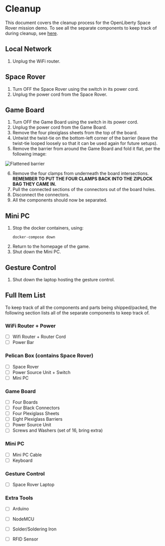 # Cleanup 

This document covers the cleanup process for the OpenLiberty Space Rover mission demo. To see all the separate components to keep track of during cleanup, see [here](./cleanup.md/#full-item-list).

## Local Network

1. Unplug the WiFi router.

## Space Rover

1. Turn OFF the Space Rover using the switch in its power cord.
2. Unplug the power cord from the Space Rover.

## Game Board

1. Turn OFF the Game Board using the switch in its power cord.
2. Unplug the power cord from the Game Board.
3. Remove the four plexiglass sheets from the top of the board.
4. Untwist the twist-tie on the bottom-left corner of the barrier (leave the twist-tie looped loosely so that it can be used again for future setups).
5. Remove the barrier from around the Game Board and fold it flat, per the following image:

![Flattened barrier](../images/game-board/gb-flat-barrier.png)

6. Remove the four clamps from underneath the board intersections. **REMEMBER TO PUT THE FOUR CLAMPS BACK INTO THE ZIPLOCK BAG THEY CAME IN.**
7. Pull the connected sections of the connectors out of the board holes.
8. Disconnect the connectors.
9. All the components should now be separated.

## Mini PC

1. Stop the docker containers, using:
    ```
    docker-compose down
    ```
2. Return to the homepage of the game.
3. Shut down the Mini PC.

## Gesture Control

1. Shut down the laptop hosting the gesture control.

## Full Item List

To keep track of all the components and parts being shipped/packed, the following section lists all of the separate components to keep track of.

### WiFi Router + Power

- [ ] Wifi Router + Router Cord
- [ ] Power Bar

### Pelican Box (contains Space Rover)

- [ ] Space Rover
- [ ] Power Source Unit + Switch
- [ ] Mini PC

### Game Board

- [ ] Four Boards
- [ ] Four Black Connectors
- [ ] Four Plexiglass Sheets
- [ ] Eight Plexiglass Barriers
- [ ] Power Source Unit
- [ ] Screws and Washers (set of 16, bring extra)

### Mini PC

- [ ] Mini PC Cable
- [ ] Keyboard

### Gesture Control

- [ ] Space Rover Laptop

### Extra Tools

- [ ] Arduino
- [ ] NodeMCU
- [ ] Solder/Soldering Iron
- [ ] RFID Sensor





